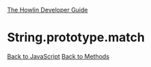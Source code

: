 [The Howlin Developer Guide](/index.md)



String.prototype.match
======================

[Back to JavaScript](../index.md)
[Back to Methods](../methods.md)



